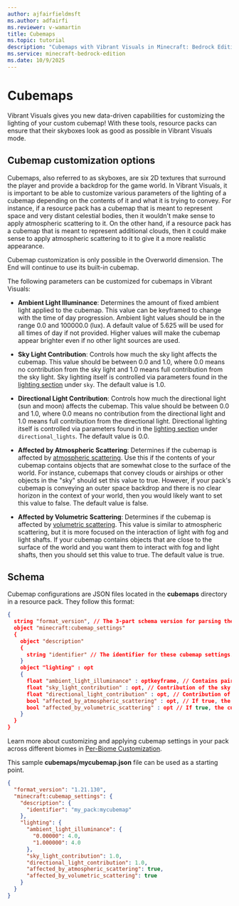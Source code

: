 ```yaml
---
author: ajfairfieldmsft
ms.author: adfairfi
ms.reviewer: v-wamartin
title: Cubemaps
ms.topic: tutorial
description: "Cubemaps with Vibrant Visuals in Minecraft: Bedrock Edition."
ms.service: minecraft-bedrock-edition
ms.date: 10/9/2025
---
```


# Cubemaps

Vibrant Visuals gives you new data-driven capabilities for customizing the lighting of your custom cubemap! With these tools, resource packs can ensure that their skyboxes look as good as possible in Vibrant Visuals mode.

## Cubemap customization options

Cubemaps, also referred to as skyboxes, are six 2D textures that surround the player and provide a backdrop for the game world. In Vibrant Visuals, it is important to be able to customize various parameters of the lighting of a cubemap depending on the contents of it and what it is trying to convey. For instance, if a resource pack has a cubemap that is meant to represent space and very distant celestial bodies, then it wouldn't make sense to apply atmospheric scattering to it. On the other hand, if a resource pack has a cubemap that is meant to represent additional clouds, then it could make sense to apply atmospheric scattering to it to give it a more realistic appearance.

Cubemap customization is only possible in the Overworld dimension. The End will continue to use its built-in cubemap.

The following parameters can be customized for cubemaps in Vibrant Visuals:

- **Ambient Light Illuminance**: Determines the amount of fixed ambient light applied to the cubemap. This value can be keyframed to change with the time of day progression. Ambient light values should be in the range 0.0 and 100000.0 (lux). A default value of 5.625 will be used for all times of day if not provided. Higher values will make the cubemap appear brighter even if no other light sources are used.

- **Sky Light Contribution**: Controls how much the sky light affects the cubemap. This value should be between 0.0 and 1.0, where 0.0 means no contribution from the sky light and 1.0 means full contribution from the sky light. Sky lighting itself is controlled via parameters found in the [lighting section](LightingCustomization.md) under `sky`. The default value is 1.0.

- **Directional Light Contribution**: Controls how much the directional light (sun and moon) affects the cubemap. This value should be between 0.0 and 1.0, where 0.0 means no contribution from the directional light and 1.0 means full contribution from the directional light. Directional lighting itself is controlled via parameters found in the [lighting section](LightingCustomization.md) under `directional_lights`. The default value is 0.0.

- **Affected by Atmospheric Scattering**: Determines if the cubemap is affected by [atmospheric scattering](AtmosphericsCustomization.md). Use this if the contents of your cubemap contains objects that are somewhat close to the surface of the world. For instance, cubemaps that convey clouds or airships or other objects in the "sky" should set this value to true. However, if your pack's cubemap is conveying an outer space backdrop and there is no clear horizon in the context of your world, then you would likely want to set this value to false. The default value is false.

- **Affected by Volumetric Scattering**: Determines if the cubemap is affected by [volumetric scattering](VolumetricFogLightShaftsCustomization.md). This value is similar to atmospheric scattering, but it is more focused on the interaction of light with fog and light shafts. If your cubemap contains objects that are close to the surface of the world and you want them to interact with fog and light shafts, then you should set this value to true. The default value is true.

## Schema

Cubemap configurations are JSON files located in the **cubemaps** directory in a resource pack. They follow this format:

```json
{
  string "format_version", // The 3-part schema version for parsing these cubemap settings.
  object "minecraft:cubemap_settings"
  {
    object "description"
    {
      string "identifier" // The identifier for these cubemap settings. The identifier must include a namespace.
    }
    object "lighting" : opt
    {
      float "ambient_light_illuminance" : optkeyframe, // Contains pairs of numbers, where the first number should be between 0.0 and 1.0 (time of day) and the second number should be between 0.0 and 100000.0 (ambient light). Default value is 5.625 for all times of day.
      float "sky_light_contribution" : opt, // Contribution of the sky light. It should be between 0.0 and 1.0. Default value is 1.0.
      float "directional_light_contribution" : opt, // Contribution of the directional light. It should be between 0.0 and 1.0. Default value is 0.0.
      bool "affected_by_atmospheric_scattering" : opt, // If true, the cubemap will be affected by atmospheric scattering. Default value is false.
      bool "affected_by_volumetric_scattering" : opt // If true, the cubemap will be affected by volumetric scattering. Default value is true.
    }
  }
}
```

Learn more about customizing and applying cubemap settings in your pack across different biomes in [Per-Biome Customization](BiomeCustomization.md).

This sample **cubemaps/mycubemap.json** file can be used as a starting point.

```json
{
  "format_version": "1.21.130",
  "minecraft:cubemap_settings": {
    "description": {
      "identifier": "my_pack:mycubemap"
    },
    "lighting": {
      "ambient_light_illuminance": {
        "0.00000": 4.0,
        "1.000000": 4.0 
      },
      "sky_light_contribution": 1.0,
      "directional_light_contribution": 1.0,
      "affected_by_atmospheric_scattering": true,
      "affected_by_volumetric_scattering": true
    }
  }
}
```
